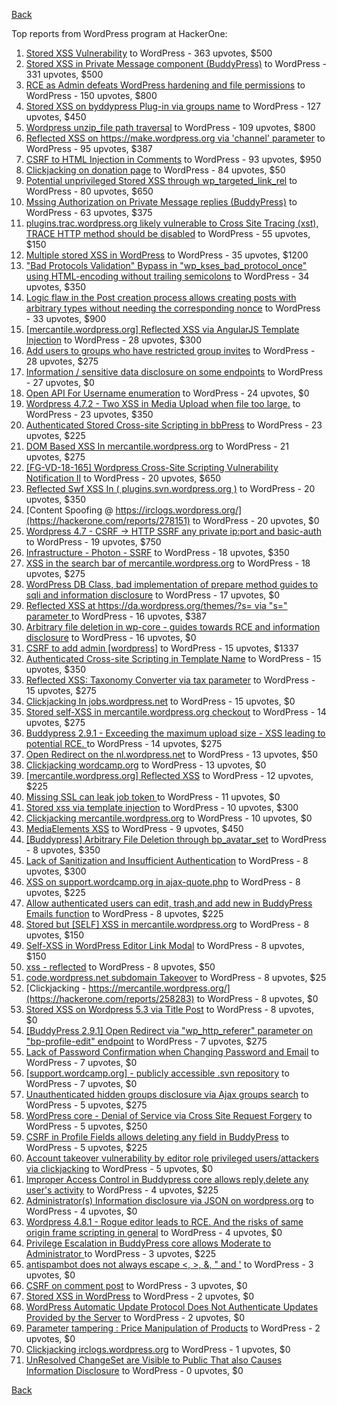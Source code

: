 [Back](../README.md)

Top reports from WordPress program at HackerOne:

1. [Stored XSS Vulnerability](https://hackerone.com/reports/643908) to WordPress - 363 upvotes, $500
2. [Stored XSS in Private Message component (BuddyPress)](https://hackerone.com/reports/487081) to WordPress - 331 upvotes, $500
3. [RCE as Admin defeats WordPress hardening and file permissions](https://hackerone.com/reports/436928) to WordPress - 150 upvotes, $800
4. [Stored XSS on byddypress Plug-in via groups name](https://hackerone.com/reports/592316) to WordPress - 127 upvotes, $450
5. [Wordpress unzip_file path traversal](https://hackerone.com/reports/205481) to WordPress - 109 upvotes, $800
6. [Reflected XSS on https://make.wordpress.org via 'channel' parameter](https://hackerone.com/reports/659419) to WordPress - 95 upvotes, $387
7. [CSRF to HTML Injection in Comments](https://hackerone.com/reports/428019) to WordPress - 93 upvotes, $950
8. [Clickjacking on donation page](https://hackerone.com/reports/921709) to WordPress - 84 upvotes, $50
9. [Potential unprivileged Stored XSS through wp_targeted_link_rel](https://hackerone.com/reports/509930) to WordPress - 80 upvotes, $650
10. [Mssing Authorization on Private Message replies (BuddyPress)](https://hackerone.com/reports/490782) to WordPress - 63 upvotes, $375
11. [plugins.trac.wordpress.org likely vulnerable to Cross Site Tracing (xst), TRACE HTTP method should be disabled](https://hackerone.com/reports/222692) to WordPress - 55 upvotes, $150
12. [Multiple stored XSS in WordPress](https://hackerone.com/reports/221507) to WordPress - 35 upvotes, $1200
13. ["Bad Protocols Validation" Bypass in "wp_kses_bad_protocol_once" using HTML-encoding without trailing semicolons](https://hackerone.com/reports/339483) to WordPress - 34 upvotes, $350
14. [Logic flaw in the Post creation process allows creating posts with arbitrary types without needing the corresponding nonce](https://hackerone.com/reports/404323) to WordPress - 33 upvotes, $900
15. [[mercantile.wordpress.org] Reflected XSS via AngularJS Template Injection](https://hackerone.com/reports/230234) to WordPress - 28 upvotes, $300
16. [Add users to groups who have restricted group invites](https://hackerone.com/reports/538008) to WordPress - 28 upvotes, $275
17. [Information / sensitive data disclosure on some endpoints](https://hackerone.com/reports/273726) to WordPress - 27 upvotes, $0
18. [Open API For Username enumeration](https://hackerone.com/reports/385322) to WordPress - 24 upvotes, $0
19. [Wordpress 4.7.2 - Two XSS in Media Upload when file too large.](https://hackerone.com/reports/203515) to WordPress - 23 upvotes, $350
20. [Authenticated Stored Cross-site Scripting in bbPress](https://hackerone.com/reports/881918) to WordPress - 23 upvotes, $225
21. [DOM Based XSS In mercantile.wordpress.org](https://hackerone.com/reports/230435) to WordPress - 21 upvotes, $275
22. [[FG-VD-18-165] Wordpress Cross-Site Scripting Vulnerability Notification II](https://hackerone.com/reports/460911) to WordPress - 20 upvotes, $650
23. [Reflected Swf XSS In ( plugins.svn.wordpress.org )](https://hackerone.com/reports/270060) to WordPress - 20 upvotes, $350
24. [Content Spoofing @ https://irclogs.wordpress.org/](https://hackerone.com/reports/278151) to WordPress - 20 upvotes, $0
25. [Wordpress 4.7 - CSRF -\> HTTP SSRF any private ip:port and basic-auth](https://hackerone.com/reports/187520) to WordPress - 19 upvotes, $750
26. [Infrastructure - Photon - SSRF](https://hackerone.com/reports/204513) to WordPress - 18 upvotes, $350
27. [XSS in the search bar of mercantile.wordpress.org](https://hackerone.com/reports/221893) to WordPress - 18 upvotes, $275
28. [WordPress DB Class, bad implementation of prepare method guides to sqli and information disclosure](https://hackerone.com/reports/179920) to WordPress - 17 upvotes, $0
29. [Reflected XSS at https://da.wordpress.org/themes/?s= via "s=" parameter ](https://hackerone.com/reports/222040) to WordPress - 16 upvotes, $387
30. [Arbitrary file deletion in wp-core - guides towards RCE and information disclosure](https://hackerone.com/reports/291878) to WordPress - 16 upvotes, $0
31. [CSRF to add admin [wordpress]](https://hackerone.com/reports/149589) to WordPress - 15 upvotes, $1337
32. [Authenticated Cross-site Scripting in Template Name](https://hackerone.com/reports/220903) to WordPress - 15 upvotes, $350
33. [Reflected XSS: Taxonomy Converter via tax parameter](https://hackerone.com/reports/495515) to WordPress - 15 upvotes, $275
34. [Clickjacking In jobs.wordpress.net](https://hackerone.com/reports/223024) to WordPress - 15 upvotes, $0
35. [Stored self-XSS in mercantile.wordpress.org checkout](https://hackerone.com/reports/230232) to WordPress - 14 upvotes, $275
36. [Buddypress 2.9.1 - Exceeding the maximum upload size  - XSS leading to potential RCE. ](https://hackerone.com/reports/263109) to WordPress - 14 upvotes, $275
37. [Open Redirect on the nl.wordpress.net](https://hackerone.com/reports/309058) to WordPress - 13 upvotes, $50
38. [Clickjacking wordcamp.org](https://hackerone.com/reports/230581) to WordPress - 13 upvotes, $0
39. [[mercantile.wordpress.org] Reflected XSS](https://hackerone.com/reports/240256) to WordPress - 12 upvotes, $225
40. [Missing SSL can leak job token ](https://hackerone.com/reports/222036) to WordPress - 11 upvotes, $0
41. [Stored xss via template injection](https://hackerone.com/reports/250837) to WordPress - 10 upvotes, $300
42. [Clickjacking mercantile.wordpress.org](https://hackerone.com/reports/264125) to WordPress - 10 upvotes, $0
43. [MediaElements XSS](https://hackerone.com/reports/299112) to WordPress - 9 upvotes, $450
44. [[Buddypress] Arbitrary File Deletion through bp_avatar_set](https://hackerone.com/reports/183568) to WordPress - 8 upvotes, $350
45. [Lack of Sanitization and Insufficient Authentication](https://hackerone.com/reports/249759) to WordPress - 8 upvotes, $300
46. [XSS on support.wordcamp.org in ajax-quote.php](https://hackerone.com/reports/355773) to WordPress - 8 upvotes, $225
47. [Allow authenticated users can edit, trash,and add new in BuddyPress Emails function](https://hackerone.com/reports/833782) to WordPress - 8 upvotes, $225
48. [Stored but [SELF] XSS in mercantile.wordpress.org](https://hackerone.com/reports/222224) to WordPress - 8 upvotes, $150
49. [Self-XSS in WordPress Editor Link Modal](https://hackerone.com/reports/224556) to WordPress - 8 upvotes, $150
50. [xss - reflected](https://hackerone.com/reports/384112) to WordPress - 8 upvotes, $50
51. [code.wordpress.net subdomain Takeover](https://hackerone.com/reports/295330) to WordPress - 8 upvotes, $25
52. [Clickjacking - https://mercantile.wordpress.org/](https://hackerone.com/reports/258283) to WordPress - 8 upvotes, $0
53. [Stored XSS on Wordpress 5.3 via Title Post](https://hackerone.com/reports/754352) to WordPress - 8 upvotes, $0
54. [[BuddyPress 2.9.1] Open Redirect via "wp_http_referer" parameter on "bp-profile-edit" endpoint](https://hackerone.com/reports/277502) to WordPress - 7 upvotes, $275
55. [Lack of Password Confirmation when Changing Password and Email](https://hackerone.com/reports/224214) to WordPress - 7 upvotes, $0
56. [[support.wordcamp.org] - publicly accessible .svn repository](https://hackerone.com/reports/309714) to WordPress - 7 upvotes, $0
57. [Unauthenticated hidden groups disclosure via Ajax groups search](https://hackerone.com/reports/282176) to WordPress - 5 upvotes, $275
58. [WordPress core  - Denial of Service via Cross Site Request Forgery](https://hackerone.com/reports/153093) to WordPress - 5 upvotes, $250
59. [CSRF in Profile Fields allows deleting any field in BuddyPress](https://hackerone.com/reports/836187) to WordPress - 5 upvotes, $225
60. [Account takeover vulnerability by editor role privileged users/attackers via clickjacking](https://hackerone.com/reports/388254) to WordPress - 5 upvotes, $0
61. [Improper Access Control in Buddypress core allows reply,delete any user's activity](https://hackerone.com/reports/837256) to WordPress - 4 upvotes, $225
62. [Administrator(s) Information disclosure via JSON on wordpress.org](https://hackerone.com/reports/221734) to WordPress - 4 upvotes, $0
63. [Wordpress 4.8.1 - Rogue editor leads to RCE. And the risks of same origin frame scripting in general](https://hackerone.com/reports/263718) to WordPress - 4 upvotes, $0
64. [Privilege Escalation in BuddyPress core allows Moderate to Administrator ](https://hackerone.com/reports/837018) to WordPress - 3 upvotes, $225
65. [antispambot does not always escape \<, \>, &, " and '](https://hackerone.com/reports/298218) to WordPress - 3 upvotes, $0
66. [CSRF on comment post](https://hackerone.com/reports/914232) to WordPress - 3 upvotes, $0
67. [Stored XSS in WordPress](https://hackerone.com/reports/276105) to WordPress - 2 upvotes, $0
68. [WordPress Automatic Update Protocol Does Not Authenticate Updates Provided by the Server](https://hackerone.com/reports/228854) to WordPress - 2 upvotes, $0
69. [Parameter tampering : Price Manipulation of Products](https://hackerone.com/reports/682344) to WordPress - 2 upvotes, $0
70. [Clickjacking irclogs.wordpress.org](https://hackerone.com/reports/267075) to WordPress - 1 upvotes, $0
71. [UnResolved ChangeSet are Visible to Public That also Causes Information Disclosure](https://hackerone.com/reports/282843) to WordPress - 0 upvotes, $0


[Back](../README.md)